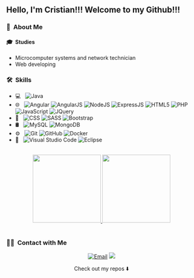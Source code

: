<!---
- 👋 Hi, I’m @cjuan-code
- 👀 I’m interested in ...
- 🌱 I’m currently learning ...
- 💞️ I’m looking to collaborate on ...
- 📫 How to reach me ...

cjuan-code/cjuan-code is a ✨ special ✨ repository because its `README.md` (this file) appears on your GitHub profile.
You can click the Preview link to take a look at your changes.
--->

<h2> Hello, I'm Cristian!!! Welcome to my Github!!! </h2>

<h3> 👦 &nbsp;About Me </h3>

<h4>🎓 &nbsp;Studies</h4>
<ul>
  <li>Microcomputer systems and network technician</li>
  <li>Web developing</li>
</ul>

<h3> 🛠 &nbsp;Skills</h3>

- 💻 &nbsp;
  ![Java](https://img.shields.io/badge/-Java-333333?style=flat&logo=Java&logoColor=007396)
- 🌐 &nbsp;
  ![Angular](https://img.shields.io/badge/-Angular-333333?style=flat&logo=angular)
  ![AngularJS](https://img.shields.io/badge/AngularJS-333333?style=flat&logo=angularjs&logoColor=white)
  ![NodeJS](https://img.shields.io/badge/Node.js-333333?style=flat&logo=node.js)
  ![ExpressJS](https://img.shields.io/badge/Express.js-333333?style=flat&logo=express)
  ![HTML5](https://img.shields.io/badge/-HTML5-333333?style=flat&logo=HTML5)
  ![PHP](  https://img.shields.io/badge/-PHP%20OOP-333333?style=flat&logo=php)
  ![JavaScript](https://img.shields.io/badge/-JavaScript-333333?style=flat&logo=javascript)
  ![JQuery](https://img.shields.io/badge/jQuery-333333?style=flat&logo=jquery)
- 🎨 &nbsp;
  ![CSS](https://img.shields.io/badge/-CSS-333333?style=flat&logo=CSS3&logoColor=1572B6)
  ![SASS](https://img.shields.io/badge/-SASS-333333?style=flat&logo=sass)
  ![Bootstrap](https://img.shields.io/badge/Bootstrap-333333?style=flat&logo=bootstrap&logoColor=white) 
- 🛢 &nbsp;
  ![MySQL](https://img.shields.io/badge/-MySQL-333333?style=flat&logo=mysql)
  ![MongoDB](https://img.shields.io/badge/-MongoDB-333333?style=flat&logo=mongodb)
- ⚙️ &nbsp;
  ![Git](https://img.shields.io/badge/-Git-333333?style=flat&logo=git)
  ![GitHub](https://img.shields.io/badge/-GitHub-333333?style=flat&logo=github)
  ![Docker](https://img.shields.io/badge/-Docker-333333?style=flat&logo=docker)
- 🔧 &nbsp;
  ![Visual Studio Code](https://img.shields.io/badge/-Visual%20Studio%20Code-333333?style=flat&logo=visual-studio-code&logoColor=007ACC)
  ![Eclipse](https://img.shields.io/badge/-Eclipse-333333?style=flat&logo=eclipse-ide&logoColor=2C2255)
  
<br/>
<div align="center">
  
  <a href="https://github.com/cjuan-code">
    <img height="180em" src="https://github-readme-stats.vercel.app/api/top-langs/?username=cjuan-code&layout=compact" />
    <img height="180em" src="https://github-readme-stats.vercel.app/api?username=cjuan-code&show_icons=true" />
  </a>
</div>
<br/>

<h3> 🤝🏻 &nbsp;Contact with Me </h3>

<p align="center">
<a href="mailto:cjuaniestacio@gmail.com"><img alt="Email" src="https://img.shields.io/badge/Email-cjuaniestacio@gmail.com-blue?style=flat-square&logo=gmail"></a>
  <a href="https://www.linkedin.com/in/cristian-juan-saez-35016b1a0/"><img src="https://img.shields.io/badge/LinkedIn-0077B5?style=flat&logo=linkedin&logoColor=white"></a>
</p>

<p align="center">
Check out my repos ⬇️ 
</p>

